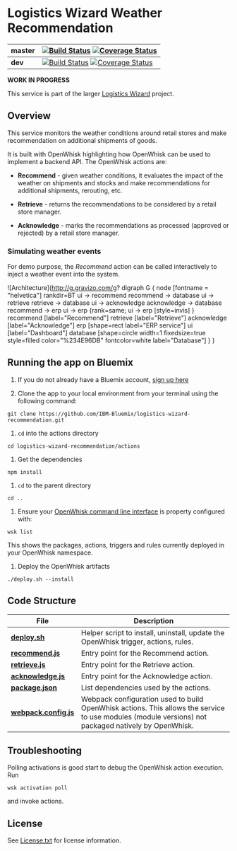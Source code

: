 # Logistics Wizard Weather Recommendation

| **master** | [![Build Status](https://travis-ci.org/IBM-Bluemix/logistics-wizard-recommendation.svg?branch=master)](https://travis-ci.org/IBM-Bluemix/logistics-wizard-recommendation) [![Coverage Status](https://coveralls.io/repos/github/IBM-Bluemix/logistics-wizard-recommendation/badge.svg?branch=master)](https://coveralls.io/github/IBM-Bluemix/logistics-wizard-recommendation?branch=master) |
| ----- | ----- |
| **dev** | [![Build Status](https://travis-ci.org/IBM-Bluemix/logistics-wizard-recommendation.svg?branch=dev)](https://travis-ci.org/IBM-Bluemix/logistics-wizard-recommendation) [![Coverage Status](https://coveralls.io/repos/github/IBM-Bluemix/logistics-wizard-recommendation/badge.svg?branch=dev)](https://coveralls.io/github/IBM-Bluemix/logistics-wizard-recommendation?branch=dev)|

**WORK IN PROGRESS**

This service is part of the larger [Logistics Wizard](https://github.com/IBM-Bluemix/logistics-wizard) project.

## Overview

This service monitors the weather conditions around retail stores and make recommendation on additional shipments of goods.

It is built with OpenWhisk highlighting how OpenWhisk can be used to implement a backend API. The OpenWhisk actions are:

  * **Recommend** - given weather conditions, it evaluates the impact of the weather on shipments and stocks and make recommendations for additional shipments, rerouting, etc.

  * **Retrieve** - returns the recommendations to be considered by a retail store manager.

  * **Acknowledge** - marks the recommendations as processed (approved or rejected) by a retail store manager.

### Simulating weather events

For demo purpose, the *Recommend* action can be called interactively to inject a weather event into the system.

![Architecture](http://g.gravizo.com/g?
  digraph G {
    node [fontname = "helvetica"]
    rankdir=BT
    ui -> recommend
    recommend -> database
    ui -> retrieve
    retrieve -> database
    ui -> acknowledge
    acknowledge -> database
    recommend -> erp
    ui -> erp
    {rank=same; ui -> erp [style=invis] }
    recommend [label="Recommend"]
    retrieve [label="Retrieve"]
    acknowledge [label="Acknowledge"]
    erp [shape=rect label="ERP service"]
    ui [label="Dashboard"]
    database [shape=circle width=1 fixedsize=true style=filled color="%234E96DB" fontcolor=white label="Database"]
  }
)

## Running the app on Bluemix

1. If you do not already have a Bluemix account, [sign up here](https://ibm.com/bluemix)

1. Clone the app to your local environment from your terminal using the following command:

  ```
  git clone https://github.com/IBM-Bluemix/logistics-wizard-recommendation.git
  ```

1. `cd` into the actions directory

  ```
  cd logistics-wizard-recommendation/actions
  ```

1. Get the dependencies

  ```
  npm install
  ```

1. `cd` to the parent directory

  ```
  cd ..
  ```

1. Ensure your [OpenWhisk command line interface](https://console.ng.bluemix.net/openwhisk/cli) is property configured with:

  ```
  wsk list
  ```

  This shows the packages, actions, triggers and rules currently deployed in your OpenWhisk namespace.

1. Deploy the OpenWhisk artifacts

  ```
  ./deploy.sh --install
  ```

## Code Structure

| File | Description |
| ---- | ----------- |
|[**deploy.sh**](deploy.sh)|Helper script to install, uninstall, update the OpenWhisk trigger, actions, rules.|
|[**recommend.js**](actions/recommend.js)|Entry point for the Recommend action.|
|[**retrieve.js**](actions/retrieve.js)|Entry point for the Retrieve action.|
|[**acknowledge.js**](actions/acknowledge.js.js)|Entry point for the Acknowledge action.|
|[**package.json**](actions/package.js)|List dependencies used by the actions.|
|[**webpack.config.js**](actions/webpack.config.js)|Webpack configuration used to build OpenWhisk actions. This allows the service to use modules (module versions) not packaged natively by OpenWhisk.|

## Troubleshooting

Polling activations is good start to debug the OpenWhisk action execution. Run
```
wsk activation poll
```
and invoke actions.

## License

See [License.txt](License.txt) for license information.
